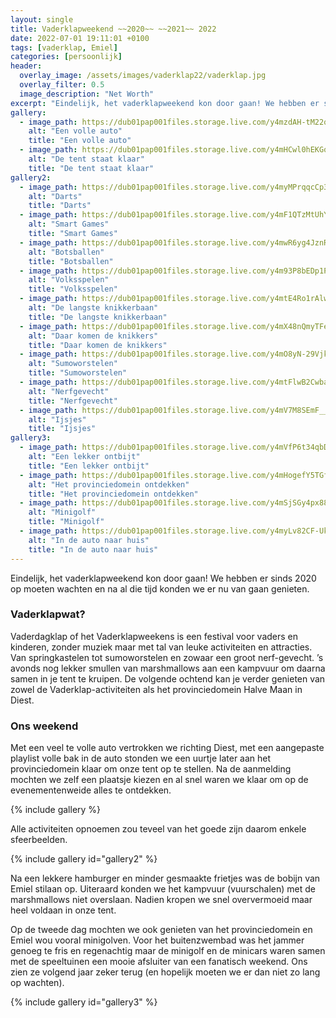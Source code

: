 ```yaml
---
layout: single
title: Vaderklapweekend ~~2020~~ ~~2021~~ 2022
date: 2022-07-01 19:11:01 +0100
tags: [vaderklap, Emiel]
categories: [persoonlijk]
header:
  overlay_image: /assets/images/vaderklap22/vaderklap.jpg
  overlay_filter: 0.5
  image_description: "Net Worth"
excerpt: "Eindelijk, het vaderklapweekend kon door gaan! We hebben er sinds 2020 op moeten wachten en na al die tijd konden we er nu van gaan genieten."
gallery:
  - image_path: https://dub01pap001files.storage.live.com/y4mzdAH-tM22qET9aC2qKtvINPAk_hLgXMJZhgy2zuTFJf8ZHGXnx93N_-wbB5D73ehCrNBr5x2XlxK-kCl0_VPSCzTU66kSg6k5KxzZ8G48SljXGJScRimSa-6aqOjKywdHtht86hJoF1yN-bvWJFlhqAQcS15NQeu94HM8kxQViGQ2LCvVg3viTyb94WjsUNY?width=256&height=192&cropmode=none
    alt: "Een volle auto"
    title: "Een volle auto"
  - image_path: https://dub01pap001files.storage.live.com/y4mHCwl0hEKGqJZadviqtny4_gfyHH-GI3i-Nk8uHejgwnp7jJgJkA7ARyY12rULGclJ4WBSdxR85z2RP1gf1rgxTYhqad-htFoPZaXYK6Cr7dypWt04NzMOT9uDFZQsD2d0jbjXwiO6vUxpq7kJiqXJuaG8QVB02tk8_yeShujO0-mCIHC6Z3_yLevcyG76uaJ?width=192&height=256&cropmode=none
    alt: "De tent staat klaar"
    title: "De tent staat klaar"
gallery2:
  - image_path: https://dub01pap001files.storage.live.com/y4myMPrqqcCp3K2VO10y3_GEDqAWO2NBXrQpAed_uqIE0XGqlJOTUZ5Arl6P4HkoLaZjwGHiM01hsNPyDLNmZ3lnqIOWntajldgOJlV83-MW9gVKMfgcgnyHTxLbk8QoL9sp7L9P4TcsqCb6EN6ax1pEg5xoE_6I3QLa77X9NNtPm9XSfxCEijJT3qS01LOI3jz?width=192&height=256&cropmode=none
    alt: "Darts"
    title: "Darts"
  - image_path: https://dub01pap001files.storage.live.com/y4mF1QTzMtUhYR0mlmS5LfBWZrFvo3t9m0XWS7sAJ44bzosHg4Z_YdZ05utvkmj6dR73YgwrJSEaoE3Vb4xwPD1JMeuWmH0khHaD0mBOSYRdCOR50THMY3IWPi7EGi3gYnEUmptFbY1JW5lkG3L5oBScrqC6n7XpRq6Qkw_Su9bV_-B3DQxzkT2DA_OwJmczKkw?width=192&height=256&cropmode=none
    alt: "Smart Games"
    title: "Smart Games"
  - image_path: https://dub01pap001files.storage.live.com/y4mwR6yg4JznRIYVvZ0l5Eoz8TeUOKmVRNu_mZ6Gwhbk3QmMvv1U0ToIKo2mBs81HovAU3f51hrWTdP_tsgCs90i0MxF2CGOr-xCmZ6uXr59fGxyKpbT3AI_P7S1ruVDYMjNwGZnDVgJior7D5wtkUhzM_eVMnny7N0KYObNSi-pGd9qZp4VoveYiJiUoE2Dlxa?width=192&height=256&cropmode=none
    alt: "Botsballen"
    title: "Botsballen"
  - image_path: https://dub01pap001files.storage.live.com/y4m93P8bEDp1PQodoWqhKV8Ib7JX7QE4w_gab4rzQZqD1SrPlCVH0jlX8KHhU4znrp0HbK4EUa6QAiL497iP_zikRQrSOsx3-ynDy783eARgBLB7QdYUkZ1um1rOn-sJLfQrniAaaxQvG4scDFojAfs3e8mbOTMam8TnMpDjKT-pmTuK2C2LSEPS-qJ8VrI_Yz6?width=192&height=256&cropmode=none
    alt: "Volksspelen"
    title: "Volksspelen"
  - image_path: https://dub01pap001files.storage.live.com/y4mtE4Ro1rAlwuAWAUeVbU6GZueTbNfR0bW6_bUpISUY9fP5vg6vJs_DApqB3ShdDiqAI7vSuQ9GCgLjKgtQMnubkDSp0I4CvN8JwVMoiiHZutp-yF7sBFQ-bQHFnlVyVluvJ78JDkW5RRP8mH8xGoTa8RI7wGou88I-0pgVUGwq9XSbOXxiDBLa76g-gshKD-n?width=192&height=256&cropmode=none
    alt: "De langste knikkerbaan"
    title: "De langste knikkerbaan"
  - image_path: https://dub01pap001files.storage.live.com/y4mX48nQmyTFeZy06ajaE3srmYAT_DieUNO9uQmGrlohDPlP6pkVCtx0J8SWVCATk2NmWETrEittPuipxkzoQBgFXrnK6h6Gagb1MZ-6i3cBBBqocFk31IDR03Oo9yihmGnS6QTijZk5EsVFCIeucSR4GU21ZCWAsBwQrJArM3CjbjVVEMXSRGhCdfVKq7JoGMC?width=192&height=256&cropmode=none
    alt: "Daar komen de knikkers"
    title: "Daar komen de knikkers"
  - image_path: https://dub01pap001files.storage.live.com/y4mO8yN-29Vjk-csARwUKnnHJXrs13y3FpELbvGIeYYQ6qta2DhHMi8294Y20zFIzWfXBs9zCcujLvI3vk7wrv3YKIiFoxXFSQ8k-Ufyv9vlnYKMkF--loZW5EAMHhs1QOGVtAVTqajZTvxacnostQGYPruBds_B6PexLSjx_WvUqWTZtJaTdZ0GU16ouBGw71W?width=192&height=256&cropmode=none
    alt: "Sumoworstelen"
    title: "Sumoworstelen"
  - image_path: https://dub01pap001files.storage.live.com/y4mtFlwB2CwbahzY-JOn8AQaPL8OWMIxaQTi6eDhgupbYASWn0Cv-ot31KOu76OM0GSPyquToZ2VV0Qp0av3i0WpKFfXfsy5Nc5LfJNed2VxXxiiofJQk1pk0oIJLK4kAUlYkWRcjvifsk4U8qGqM2eLjeOAHNOL5E34Am9z7ExL1M1GrhXPXziemphRQS3BiLY?width=192&height=256&cropmode=none
    alt: "Nerfgevecht"
    title: "Nerfgevecht"
  - image_path: https://dub01pap001files.storage.live.com/y4mV7M8SEmF__hzUYA51jGWzaCxuQePoUs3iyuPOGRyv39zVtl-IdNZYFRJsD3nQpmzAKeAm3FkwZNz7J0hT4NmAueMSDzD8LT12B248fG1xN1QO2g3vIC1Td7x2T0SB4t1HYcsPj1J0b1aimW9hC2RY1E2cLBDWFtXR7praGBQSfdEQQ7YjH8GtDqdgN64zfV4?width=192&height=256&cropmode=none
    alt: "Ijsjes"
    title: "Ijsjes"
gallery3:
  - image_path: https://dub01pap001files.storage.live.com/y4mVfP6t34qbDedjJKZuSoMvBl6o27kbc4hMOCX-yUm62oF4WUN6dGc40aDu8s-0hb3CE8eYq0OgzgWJ4pwNJ16bgDTrJ2QdFssL_ZAtP04aySGujHz4f3RZWU_QJt8zl1BlhV7RShRDDY6QrRJoVlr8wbIjfgY12euO7TjJ7rTAv_2kdb3bUnQsI4bfAVFWCyL?width=192&height=256&cropmode=none
    alt: "Een lekker ontbijt"
    title: "Een lekker ontbijt"
  - image_path: https://dub01pap001files.storage.live.com/y4mHogefY5TGft3hGIIAHM5fmGyjOkJSlKGa4aEKfGUMveAh2PmtriTpAeM31D-xoQIJhuqplCQH-T7iZKF-WT0l8PmKkdgMPwoEAR3n1OmeKwcjMh9N70ib6acPcRALf9zFSy7XOUbYq8cfMC2e5rHvcr2d1VmhIdfH1gLd9-3XHv3hnsayrBxHN1rofdRPozv?width=192&height=256&cropmode=none
    alt: "Het provinciedomein ontdekken"
    title: "Het provinciedomein ontdekken"
  - image_path: https://dub01pap001files.storage.live.com/y4mSjSGy4px88BHuj6k9qGB_qjfDmdrHokX4ipAmkcvvybOCJcb_1MY0zxqjZw0_TaZEzo9KrVKAfmwtfO3V1ybAfqT4b1TvPGYbVfetd165sY3kNCaAqAvoRjnv3VoVAzNwba7rx1bo-kaClIlsRoDyMvoGPqH22oEyFc2XjU9eHJmFHAEuClBckNEVn87t6pA?width=192&height=256&cropmode=none
    alt: "Minigolf"
    title: "Minigolf"
  - image_path: https://dub01pap001files.storage.live.com/y4myLv82CF-UkgS07GUeqSje4mAtcaK5EJAp2Uwv3IbbYnDgvCq2_pzI0Rz-pO6C4Bu-dfAgRphvdSu1LQic5pYbuaF-lw7FAzUOaVZ9FAFMTMsmgfNkb1eTrG2E1FOpJidWXi9_aV7ICvm-Xneh3VhW_xdRw3J-NZWjH8pSZKO1hsJ0CMsZ77rKJ7KT1ouRSvD?width=192&height=256&cropmode=none
    alt: "In de auto naar huis"
    title: "In de auto naar huis"
---
```

Eindelijk, het vaderklapweekend kon door gaan! We hebben er sinds 2020 op moeten wachten en na al die tijd konden we er nu van gaan genieten. 

### Vaderklapwat?
Vaderdagklap of het Vaderklapweekens is een festival voor vaders en kinderen, zonder muziek maar met tal van leuke activiteiten en attracties. Van springkastelen tot sumoworstelen en zowaar een groot nerf-gevecht. ’s avonds nog lekker smullen van marshmallows aan een kampvuur om daarna samen in je tent te kruipen. De volgende ochtend kan je verder genieten van zowel de Vaderklap-activiteiten als het provinciedomein Halve Maan in Diest.

### Ons weekend
Met een veel te volle auto vertrokken we richting Diest, met een aangepaste playlist volle bak in de auto stonden we een uurtje later aan het provinciedomein klaar om onze tent op te stellen. Na de aanmelding mochten we zelf een plaatsje kiezen en al snel waren we klaar om op de evenementenweide alles te ontdekken.

{% include gallery %}

Alle activiteiten opnoemen zou teveel van het goede zijn daarom enkele sfeerbeelden.

{% include gallery id="gallery2" %}

Na een lekkere hamburger en minder gesmaakte frietjes was de bobijn van Emiel stilaan op. Uiteraard konden we het kampvuur (vuurschalen) met de marshmallows niet overslaan. Nadien kropen we snel oververmoeid maar heel voldaan in onze tent.

Op de tweede dag mochten we ook genieten van het provinciedomein en Emiel wou vooral minigolven. Voor het buitenzwembad was het jammer genoeg te fris en regenachtig maar de minigolf en de minicars waren samen met de speeltuinen een mooie afsluiter van een fanatisch weekend. Ons zien ze volgend jaar zeker terug (en hopelijk moeten we er dan niet zo lang op wachten).

{% include gallery id="gallery3" %}